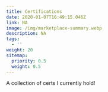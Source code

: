 ```yaml
---
title: Certifications
date: 2020-01-07T16:49:15.046Z
link: NA
image: /img/marketplace-summary.webp
description: NA
tags:
  - ''
weight: 20
sitemap:
  priority: 0.5
  weight: 0.5
---
```


<!--

This page represents the landing page for "contributions" section. It is also shown under the homepage header for "contributions". It should be therefore relatively short and sweet.

-->

<p>A collection of certs I currently hold!</p>
